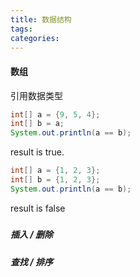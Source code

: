 ```yaml
---
title: 数据结构
tags:
categories:
---
```


#### 数组

引用数据类型

```java
int[] a = {9, 5, 4};
int[] b = a;
System.out.println(a == b);
```
result is true.

```java
int[] a = {1, 2, 3};
int[] b = {1, 2, 3};
System.out.println(a == b);
```
result is false 

##### 

##### 插入 / 删除

##### 查找 / 排序